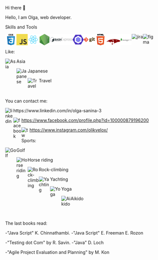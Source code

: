 Hi there 👋

<!--
**Olik-Olik/Olik-Olik** is a ✨ _special_ ✨ repository because its `README.md` (this file) appears on your GitHub profile.


- 🔭 I’m currently working on ...
- 🌱 I’m currently learning ...
- 👯 I’m looking to collaborate on ...
- 🤔 I’m looking for help with ...
- 💬 Ask me about ...
- 📫 How to reach me: ...
- 😄 Pronouns: ...
- ⚡ Fun fact: ...
-->
Hello, I am Olga, web developer.

Skills and Tools

<img align = "left" width = "36 px" alt = "css"  src = "https://raw.githubusercontent.com/github/explore/80688e429a7d4ef2fca1e82350fe8e3517d3494d/topics/css/css.png" />
<p />
<img align = "left" width = "36 px" alt = "js" src = "https://raw.githubusercontent.com/github/explore/80688e429a7d4ef2fca1e82350fe8e3517d3494d/topics/javascript/javascript.png" />
<p/>
<img align = "left" width = "36 px" alt = "react" src = "https://raw.githubusercontent.com/github/explore/80688e429a7d4ef2fca1e82350fe8e3517d3494d/topics/react/react.png" />
<p/>
<img align = "left" width = "36 px" alt = "nodejs " src = "https://raw.githubusercontent.com/github/explore/80688e429a7d4ef2fca1e82350fe8e3517d3494d/topics/nodejs/nodejs.png" />
<p/>
<img align = "left" width = "36 px" alt = "bash" src = "https://raw.githubusercontent.com/github/explore/80688e429a7d4ef2fca1e82350fe8e3517d3494d/topics/bash/bash.png" />
<p/>
<img align = "left" width = "36 px" alt = "express" src = "https://raw.githubusercontent.com/github/explore/80688e429a7d4ef2fca1e82350fe8e3517d3494d/topics/express/express.png" />
<p/>
<img align = "left" width = "36 px" alt = "eslint" src = "https://raw.githubusercontent.com/github/explore/80688e429a7d4ef2fca1e82350fe8e3517d3494d/topics/eslint/eslint.png" />
<p/>
<img align = "left" width = "36 px" alt = "git" src = "https://raw.githubusercontent.com/github/explore/80688e429a7d4ef2fca1e82350fe8e3517d3494d/topics/git/git.png" />
<p/>
<img align = "left" width = "36 px" alt = "html " src = "https://raw.githubusercontent.com/github/explore/80688e429a7d4ef2fca1e82350fe8e3517d3494d/topics/html/html.png"/>
<p/>
<img align = "left" width = "46 px" alt = "mongoose" src = "https://raw.githubusercontent.com/github/explore/80688e429a7d4ef2fca1e82350fe8e3517d3494d/topics/mongoose/mongoose.png"/>
<p/>
<img align = "left" width = "36 px" alt = "mongodb" src = "https://raw.githubusercontent.com/github/explore/80688e429a7d4ef2fca1e82350fe8e3517d3494d/topics/mongodb/mongodb.png"/>
<p/>
<img align = "left" width = "36 px" alt = "jira" src ="https://cdn-icons-png.flaticon.com/128/5968/5968875.png"/>
<p/>
<img align = "left" width = "36 px" alt = "figma" src ="https://cdn-icons-png.flaticon.com/128/5968/5968705.png"/>
<br />
<br />

Like:
<p/>
Asia
<img align = "left" width = "36 px" alt = " Asia" src = "https://img.icons8.com/ios/2x/kawaii-noodle.png" />
<p/>
Japanese 
<img align = "left" width = "36 px" alt = "Japanese " src = "https://img.icons8.com/color/2x/japan.png" />
<p/>
Travel
<img align = "left" width = "36 px" alt = "Travel " src = "https://img.icons8.com/external-wanicon-lineal-color-wanicon/2x/external-travel-friendship-wanicon-lineal-color-wanicon.png" />
<p/>
<br />
<br />
You can contact me:
<p/>
<img align = "left" width = "26 px" alt = "linkedin" src = "https://cdn-icons-png.flaticon.com/512/145/145807.png" />https://www.linkedin.com/in/olga-sanina-3

<img align = "left" width = "26 px" alt = "facebook" src = "https://cdn-icons-png.flaticon.com/128/145/145802.png" /> https://www.facebook.com/profile.php?id=100000879196200
<!--
**<img align = "left" width = "26 px" alt = "tw" src = "https://cdn-icons-png.flaticon.com/128/145/145812.png" /> -->


<img align = "left" width = "26 px" alt = "tw" src = "https://cdn-icons-png.flaticon.com/128/1409/1409946.png" />https://www.instagram.com/olikvelox/
<br />
<br />
Sports:
<p/>
Golf
<img align = "left" width = "36 px" alt = "Golf" src = "https://img.icons8.com/external-wanicon-flat-wanicon/2x/external-golf-sport-wanicon-flat-wanicon.png"/>
<p/>
Horse riding
<img align = "left" width = "36 px" alt = "Horse riding" src = "https://img.icons8.com/color/2x/woman-on-a-horse.png" />
<p/>
Rock-climbing
<img align = "left" width = "36 px" alt = "Rock-climbing" src = "https://img.icons8.com/emoji/2x/woman-climbing.png" />
<p/>
Yachting
<img align = "left" width = "36 px" alt = "Yachting" src = "https://img.icons8.com/color/2x/saling-skin-type-3.png" />
<p/>
Yoga
<img align = "left" width = "36 px" alt = "Yoga" src = "https://image.shutterstock.com/image-vector/black-white-yoga-icon-vector-260nw-1082555045.jpg" />
<p/>
Aikido
<img align = "left" width = "30 px" alt = "Aikido" src = "https://image.shutterstock.com/image-vector/karate-kick-260nw-322066976.jpg"/>
<p/>
<br />
<br />


The last books read:

-"Java Script" K. Chinnathambi.  -"Java Script" E. Freeman E. Rozon

-"Testing dot Com" by R. Savin.    -"Java" D. Loch

-"Agile Project Evaluation and Planning" by M. Kon




